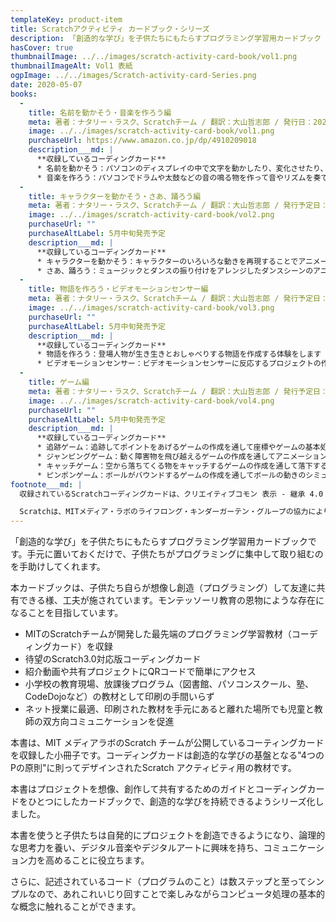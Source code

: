 ```yaml
---
templateKey: product-item
title: Scratchアクティビティ カードブック・シリーズ
description: 「創造的な学び」を子供たちにもたらすプログラミング学習用カードブック
hasCover: true
thumbnailImage: ../../images/scratch-activity-card-book/vol1.png
thumbnailImageAlt: Vol1 表紙
ogpImage: ../../images/Scratch-activity-card-Series.png
date: 2020-05-07
books:
  -
    title: 名前を動かそう・音楽を作ろう編
    meta: 著者：ナタリー・ラスク、Scratchチーム / 翻訳：大山哲志郎 / 発行日：2020年4月30日 / サイズ・仕様：A5・フルカラー・44ページ / ISBN：9784910209012、定価：770円＋税
    image: ../../images/scratch-activity-card-book/vol1.png
    purchaseUrl: https://www.amazon.co.jp/dp/4910209018
    description___md: |
      **収録しているコーディングカード**
      * 名前を動かそう：パソコンのディスプレイの中で文字を動かしたり、変化させたり、音がつけられることを体験できます
      * 音楽を作ろう：パソコンでドラムや太鼓などの音の鳴る物を作って音やリズムを奏でられることを体験できます
  -
    title: キャラクターを動かそう・さあ、踊ろう編
    meta: 著者：ナタリー・ラスク、Scratchチーム / 翻訳：大山哲志郎 / 発行予定日：2020年5月中旬 / サイズ・仕様：A5・フルカラー・46ページ / ISBN：9784910209029、定価：770円＋税
    image: ../../images/scratch-activity-card-book/vol2.png
    purchaseUrl: "" 
    purchaseAltLabel: 5月中旬発売予定 
    description___md: |
      **収録しているコーディングカード**
      * キャラクターを動かそう：キャラクターのいろいろな動きを再現することでアニメーションの基本の動き作りを体験します
      * さあ、踊ろう：ミュージックとダンスの振り付けをアレンジしたダンスシーンのアニメーション作りを体験します
  -
    title: 物語を作ろう・ビデオモーションセンサー編
    meta: 著者：ナタリー・ラスク、Scratchチーム / 翻訳：大山哲志郎 / 発行予定日：2020年5月中旬 / サイズ・仕様：A5・フルカラー・44ページ / ISBN：9784910209036、定価：770円＋税
    image: ../../images/scratch-activity-card-book/vol3.png
    purchaseUrl: "" 
    purchaseAltLabel: 5月中旬発売予定 
    description___md: |
      **収録しているコーディングカード**
      * 物語を作ろう：登場人物が生き生きとおしゃべりする物語を作成する体験をします
      * ビデオモーションセンサー：ビデオモーションセンサーに反応するプロジェクトの作成を通して近未来の装置を想像します
  -
    title: ゲーム編
    meta: 著者：ナタリー・ラスク、Scratchチーム / 翻訳：大山哲志郎 / 発行予定日：2020年5月中旬 / サイズ・仕様：A5・フルカラー・76ページ / ISBN：9784910209043、定価：1,050円＋税
    image: ../../images/scratch-activity-card-book/vol4.png
    purchaseUrl: "" 
    purchaseAltLabel: 5月中旬発売予定 
    description___md: |
      **収録しているコーディングカード**
      * 追跡ゲーム：追跡してポイントをあげるゲームの作成を通して座標やゲームの基本処理を体験します
      * ジャンピングゲーム：動く障害物を飛び越えるゲームの作成を通してアニメーションの作り方の基礎を体験します
      * キャッチゲーム：空から落ちてくる物をキャッチするゲームの作成を通して落下する運動のシミュレーションを体験します
      * ピンポンゲーム：ボールがバウンドするゲームの作成を通してボールの動きのシミュレーションを体験します
footnote___md: |
  収録されているScratchコーディングカードは、クリエイティブコモン 表示 - 継承 4.0 国際 (CC BY-SA 4.0)のライセンスの元でScratchチーム(scratch.mit.edu) によって公開されており、大山哲志郎によって翻訳されました。Scratchの名称、ロゴ、Scratchキャット、Gobo、Pico、Nano、Tera及びGigaのグラフィックス(the "Marks")はScratch財団の登録商標です。本書ではコーディングカードの翻訳のために許可を受けて当該商標を使用しています。

  Scratchは、MITメディア・ラボのライフロング・キンダーガーテン・グループの協力により、Scratch財団が進めているプロジェクトです。[https://scratch.mit.edu](https://scratch.mit.edu)から自由に入手できます。また、コーディングカードは[https://scratch.mit.edu/ideas](https://scratch.mit.edu/ideas)でも参照できます。
---
```


「創造的な学び」を子供たちにもたらすプログラミング学習用カードブックです。手元に置いておくだけで、子供たちがプログラミングに集中して取り組むのを手助けしてくれます。

本カードブックは、子供たち自らが想像し創造（プログラミング）して友達に共有できる様、工夫が施されています。モンテッソーリ教育の恩物にような存在になることを目指しています。

* MITのScratchチームが開発した最先端のプログラミング学習教材（コーディングカード）を収録
* 待望のScratch3.0対応版コーディングカード
* 紹介動画や共有プロジェクトにQRコードで簡単にアクセス
* 小学校の教育現場、放課後プログラム（図書館、パソコンスクール、塾、CodeDojoなど）の教材として印刷の手間いらず
* ネット授業に最適、印刷された教材を手元にあると離れた場所でも児童と教師の双方向コミュニケーションを促進

本書は、MIT メディアラボのScratch チームが公開しているコーティングカードを収録した小冊子です。コーディングカードは創造的な学びの基盤となる"4つのPの原則"に則ってデザインされたScratch アクティビティ用の教材です。

本書はプロジェクトを想像、創作して共有するためのガイドとコーディングカードをひとつにしたカードブックで、創造的な学びを持続できるようシリーズ化しました。

本書を使うと子供たちは自発的にプロジェクトを創造できるようになり、論理的な思考力を養い、デジタル音楽やデジタルアートに興味を持ち、コミュニケーション力を高めることに役立ちます。

さらに、記述されているコード（プログラムのこと）は数ステップと至ってシンプルなので、あれこれいじり回すことで楽しみながらコンピュータ処理の基本的な概念に触れることができます。

